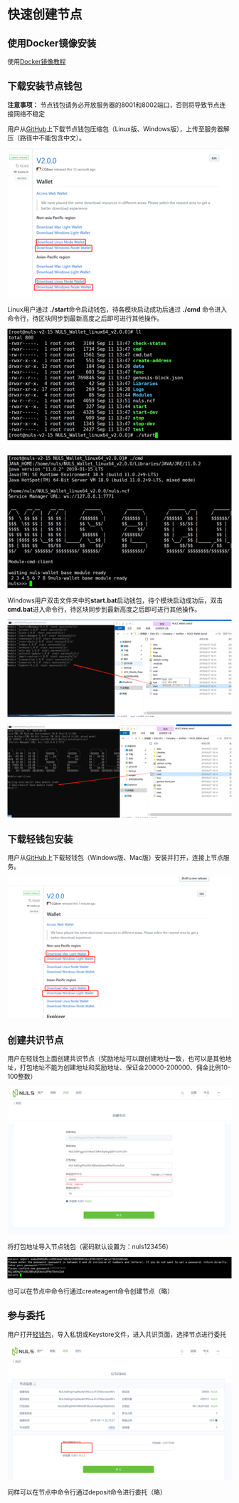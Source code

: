 # 快速创建节点

## 使用Docker镜像安装
使用[Docker镜像教程](https://docs.nuls.io/zh/Guide/g_docker.html#%E6%99%AE%E9%80%9A%E9%92%B1%E5%8C%85
)

## 下载安装节点钱包

**注意事项：** 节点钱包请务必开放服务器的8001和8002端口，否则将导致节点连接网络不稳定

​用户从[GitHub](https://github.com/nuls-io/nuls-v2/releases)上下载节点钱包压缩包（Linux版、Windows版），上传至服务器解压（路径中不能包含中文）。

![20190912110813](./g_create_node/20190912110813.png)

​Linux用户通过 **./start**命令启动钱包，待各模块启动成功后通过 **./cmd** 命令进入命令行，待区块同步到最新高度之后即可进行其他操作。

![20190912103446](./g_create_node/20190912103446.png)

​	![20190912103641](./g_create_node/20190912103641.png)

​Windows用户双击文件夹中的**start.bat**启动钱包，待个模块启动成功后，双击**cmd.bat**进入命令行，待区块同步到最新高度之后即可进行其他操作。

![20190912103945](./g_create_node/20190912103945.png)

![20190912104042](./g_create_node/20190912104042.png)

## 下载轻钱包安装

​用户从[GitHub](https://github.com/nuls-io/nuls-v2/releases)上下载轻钱包（Windows版、Mac版）安装并打开，连接上节点服务。

![20190912110930](./g_create_node/20190912110930.png)

## 创建共识节点

​用户在轻钱包上面创建共识节点（奖励地址可以跟创建地址一致，也可以是其他地址，打包地址不能为创建地址和奖励地址、保证金20000-200000、佣金比例10-100整数）

![20190912105332](./g_create_node/20190912105332.png)

将打包地址导入节点钱包（密码默认设置为：nuls123456）

![20190912105518](./g_create_node/20190912105518.png)

也可以在节点中命令行通过createagent命令创建节点（略）

## 参与委托

​用户打开[轻钱包](https://github.com/nuls-io/nuls-v2/releases)，导入私钥或Keystore文件，进入共识页面，选择节点进行委托

![20190912110124](./g_create_node/20190912110124.png)

同样可以在节点中命令行通过deposit命令进行委托（略）
